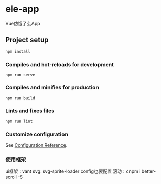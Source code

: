 # ele-app

Vue仿饿了么App

## Project setup

```
npm install
```

### Compiles and hot-reloads for development

```
npm run serve
```

### Compiles and minifies for production

```
npm run build
```

### Lints and fixes files

```
npm run lint
```

### Customize configuration

See [Configuration Reference](https://cli.vuejs.org/config/).

### 使用框架

ui框架：vant
svg: svg-sprite-loader config也要配置
滚动：cnpm i better-scroll -S
